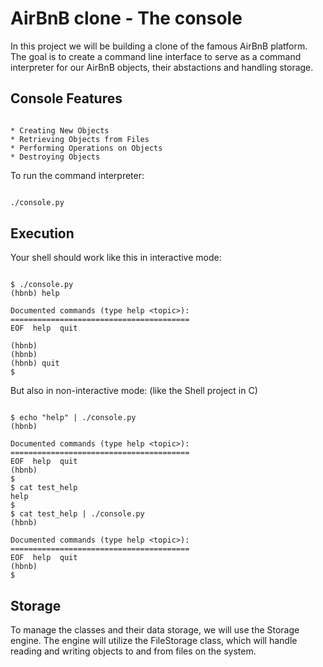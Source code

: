 # AirBnB clone - The console

In this project we will be building a clone of the famous AirBnB platform. The goal is to create a command line interface to serve as a command interpreter for our AirBnB objects, their abstactions and handling storage.

## Console Features

``` text

* Creating New Objects
* Retrieving Objects from Files
* Performing Operations on Objects
* Destroying Objects

```

To run the command interpreter:

``` bash

./console.py

```

## Execution

Your shell should work like this in interactive mode:

``` text

$ ./console.py
(hbnb) help

Documented commands (type help <topic>):
========================================
EOF  help  quit

(hbnb) 
(hbnb) 
(hbnb) quit
$

```

But also in non-interactive mode: (like the Shell project in C)

``` text

$ echo "help" | ./console.py
(hbnb)

Documented commands (type help <topic>):
========================================
EOF  help  quit
(hbnb) 
$
$ cat test_help
help
$
$ cat test_help | ./console.py
(hbnb)

Documented commands (type help <topic>):
========================================
EOF  help  quit
(hbnb) 
$

```

## Storage

To manage the classes and their data storage, we will use the Storage engine. The engine will utilize the FileStorage class, which will handle reading and writing objects to and from files on the system.
